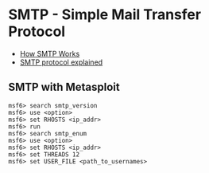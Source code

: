 # SMTP - Simple Mail Transfer Protocol 
- [How SMTP Works](https://computer.howstuffworks.com/e-mail-messaging/email.htm#pt3)
- [SMTP protocol explained](https://www.afternerd.com/blog/smtp/)

## SMTP with Metasploit

```
msf6> search smtp_version
msf6> use <option>
msf6> set RHOSTS <ip_addr>
msf6> run
msf6> search smtp_enum
msf6> use <option>
msf6> set RHOSTS <ip_addr>
msf6> set THREADS 12
msf6> set USER_FILE <path_to_usernames>
```